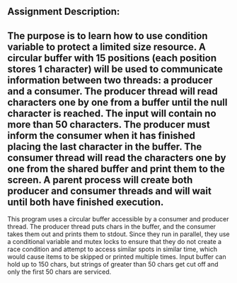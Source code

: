Assignment Description:
-----------------------------
The purpose is to learn how to use condition variable to protect a limited size resource. A circular buffer with 15 positions (each position stores 1 character) will be used to communicate information between two threads: a producer and a consumer. 
The producer thread will read characters one by one from a buffer until the null character is reached. The input will contain no more than 50 characters. The producer must inform the consumer when it has finished placing the last character in the buffer. 
The consumer thread will read the characters one by one from the shared buffer and print them to the screen. A parent process will create both producer and consumer threads and will wait until both have finished execution.
-----------------------------
This program uses a circular buffer accessible by a consumer and producer thread. The producer thread puts chars in the buffer, and the consumer takes them out and prints them to
stdout. Since they run in parallel, they use a conditional variable and mutex locks to ensure that they do not create a race condition and attempt to access similar spots in similar
time, which would cause items to be skipped or printed multiple times. Input buffer can hold up to 150 chars, but strings of greater than 50 chars get cut off and only the first
50 chars are serviced.
